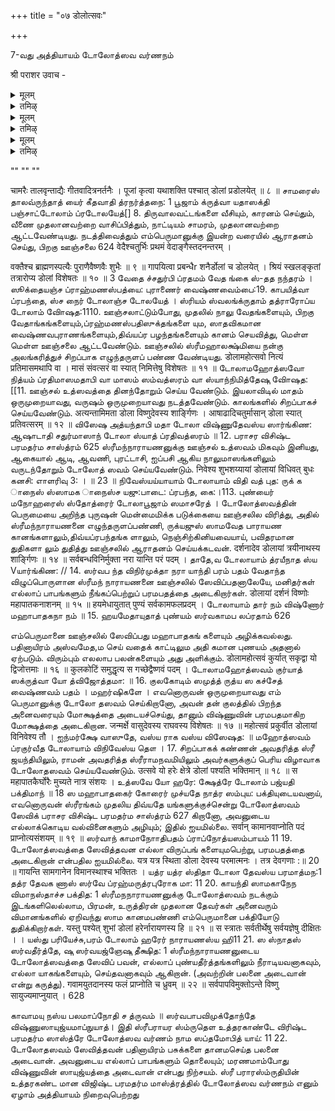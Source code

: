 +++
title = "०७ डोलोत्सवः"

+++

7-வது அத்தியாயம் டோலோத்ஸவ வர்ணநம் 

श्री पराशर उवाच - 

<details><summary>मूलम्</summary>

नित्यं सायाह्न-समये डोलायां पूजयेद् धरिम् ।  
चतुस्-स्तम्भमयीं दिव्यां चतुर्-दाम-विभूषिताम् ॥ १ ॥  
दिव्य-खग्वसनोपेतां शिविकां परिकल्पयेत् । 
</details>

<details><summary>तमिऴ्</summary>

விஷ்ணுசித்த விஜயம் 
தினந்தோறும் மாலையில் ஸ்ரீமந்நாராயணனை ஊஞ்சலில் எழுந்தருளச்செய்து உத்ஸவம் நடத்தவேண்டும். அதற் காக ஊஞ்சலை - நாலு புறத்திலும் நாலு கால்களை நிறுத்தி, பக்கங்களில் நாலு 
நாலு சங்கிலிகள் கட்டித் தொங்கவிட்டு, பொன, வெள்ளி, முதது, ரத்தினம், புஷ்பம் ஆகியவற்றால் செய்யப்பட்ட மாலைகளால் அலங்கரித்து, உயாந்த வஸதிரங்கள் விரித்து அழகியதாக அமைக்கவேண்டும். 
</details>

<details><summary>मूलम्</summary>

स्तम्भेषु चतुरो वेदान् समवाय प्रपूजयेत् ॥ २ ॥  
इतिहास-पुराणानि वेदाङ्गानि तथा द्वि-जाः ।  
दामान्य् आवाहयेत् तस्यां शिविकायां द्वि-जोत्तमाः ॥ ३ ॥  
तद्-अधस्तात् वैनतेयं नाग-राजम् अथोपरि ।  
पादेषु चतुरो मन्त्रान् सावित्रीं तु ध्वजे तथा ॥ ४ ॥  
प्रणवं च पताकायां छत्रेषु व्याहृतीस् तथा ।  
तोरणेषु सुरान् सर्वान् व्यजनेषु तथैव च ॥ ५ ॥  
इत्य् एवं वाङ्मयीं विद्यां डोलायां पूजयेत् शुभाम् ।  
लक्ष्म्या सह शयानं वै तस्यां देवं प्रपूजयेत् ॥ ६॥ 
</details>

<details><summary>तमिऴ्</summary>

அந்த ஊஞ்சலில் நாலுபககங்களில் நாலுவேதங்களை யும், இதிஹாஸ புராணங்களையும், ஸ்ரீக்ஷை முதலானபராசர விசிஷ்ட பரமதர்ம சாஸ்த்ரம் 
623 
வேதாங்கங்களையும் நான்கு சங்கிலிகளிலும் ஆவாஹனம் செய்து, ஊஞ்சலுக்குக் கீழ் கருடனையும், அதற்குமேல் திருவநந்தாழ்வானையும், நாலுகால்களில் விஷ்ணுஷ்ட க்ஷரீ, த்வாதஸ்யாக்ஷரீ, அஷ்டாக்ஷரீ, த்வயம் எனும் நாலு மந்திரங்களையும், கொடிக்கம்பத்தில காயத்ரீமந்திரத்தையும், கொடிச்சீலையில் ப்ரணவத்தையும், குடைகளில் பூர்பு வஸ் ஸுவ: முதலான ஏழு வ்யாஹ்ருதிகளையும்,தோரணங்களி லும், சாமரம் திருவாலவட்டங்களிலும் எல்லா தேவர்களை யும் ஆவாஹனம்செய்து,மங்க,ளகரமாய் வித்யைக்கு அபி மானியான தேவதையை இவ்வண்ணமாக ஊஞ்சலில் ஆராதித்து, அந்த ஊஞ்சலில் ஸ்ரீ மஹாலக்ஷ்மியுடன் ய னித்துக்கொண்டிருக்கும் நாராயணனை ஆராதிக்கக்கடவன. 
</details>

<details><summary>मूलम्</summary>

गन्धैः पुष्पैश् च विविधैः फलैर् भक्षैस् स-पायसैः। 
धूपैर् दीपैश् च ताम्बूलैः यथा-शक्ति च पूजयेत् ॥ ७ ॥ 
</details>

<details><summary>तमिऴ्</summary>

ஊஞ்சலில் எழுந்தருளப்பண்ணினபின்பு சதேகம்,பு ஷ்பம், தூபம், தீபம், பாயஸம், திருப்பணியாரம், பழம,தாம்பூலம, இவைகளினாலாராதநம செய்யவேண்டும்.
</details>

""
""
""

चामरैः तालवृन्ताद्यैः गीतवादित्रनर्तनैः । 
पूजां कृत्वा यथाशक्ति पश्चात् डोलां प्रडोलयेत् ॥ ८ ॥ 
சாமரைஸ் தாலவ்ருந்தாத் யைர் கீதவாதி த்ரநர்த்தநை: 1 பூஜாம் க்ருத்வா யதாஸக்தி பஞ்சாட்டோலாம் 
ப்ரடோலயேத்[] 8. திருவாலவட்டங்களை வீசியும், காரனம் 
செய்தும், வீணை முதலானவற்றை வாசிப்பித்தும், நாட்டியம் 
சாமரம், 
முதலானவற்றை 
ஆட்டவேண்டியது. 
நடத்திவைத்தும் எம்பெருமானுக்கு 
இயன்ற வரையில் ஆராதனம் செய்து, பிறகு ஊஞ்சலை 
624 
वेदैश्चतुर्भिः प्रथमं वेदाङ्गैस्तदनन्तरम् । 
 
वक्तैश्च ब्राह्मणस्पत्यैः पुराणैवैष्णवैः शुभैः ॥ ९ ॥ गापयित्वा प्रबन्धैr शनैर्डोलां च डोलयेत् । 
श्रियं स्खलङ्कृतां तत्रारोप्य डोलां विशेषतः ॥ १० ॥ 
3 
வேதை ச்சதுர்பி ப்ரதமம் வேத ங்கை ஸ்-தத நந்தரம் । ஸூக்தையஞ்ச ப்ராஹ்மணஸ்பத்யை: புராணைர் 
வைஷ்ணவைம்பை:19. காபயித்வா ப்ரபந்தை, ஸ்ச நைர் டோலாஞ்ச டோலயேத் । ஸ்ரியம் ஸ்வலங்க்ருதாம் தத்ராரோப்ய டோலாம் விாேஷத:1110. ஊஞ்சலாட்டும்போது, முதலில் நாலு வேதங்களையும், பிறகு வேதாங்கங்களையும்,ப்ரஹ்மணஸ்பதிஸுக்தங்களை யும, ஸாதவிகமான வைஷ்ணவபுராணங்களையும்,திவ்யப்ர பழந்தங்களையும் கானம் செயவித்து, 
மெள்ள மெள்ள 
ஊஞ்சலை ஆட்டவேண்டும். ஊஞ்சலில் ஸ்ரீமஹாலக்ஷ்மியை நன்கு அலங்கரித்துச் சிறப்பாக எழுந்தருளப் பண்ண வேண்டியது. 
डोलामहोत्सवो नित्यं प्रतिमासमथापि वा । 
मासं संवत्सरं वा स्यात् निमित्तेषु विशेषतः ॥ ११ ॥ டோலாமஹோத்ஸவோ நித்யம் ப்ரதிமாஸமதாபி வா மாஸம் ஸம்வத்ஸரம் வா ஸ்யாந்நிமித்தேஷு விாேஷத: [[11. 
ஊஞ்சல் உத்ஸவத்தை தினந்தோறும் செய்ய வேண்டும். இயலாவிடில் மாதம் ஒருமுறையாவது, வருஷம் ஒருமுறையாவது நடத்தவேண்டும். காலங்களில் சிறப்பாகச் செய்யவேண்டும். 
अत्यन्तामिमता डोला विष्णुदेवस्य शार्ङ्गिणः । 
आषाढादिचतुर्मासान् डोला स्यात् प्रतिवत्सरम् ॥ १२ ॥ 
விஸேஷ 
அத்யந்தாபி மதா டோலா விஷ்ணுதேவஸ்ய ஸார்ங்கிண: ஆஷாடாதி சதுர்மாஸாந் டோலா ஸ்யாத் ப்ரதிவத்ஸரம் ॥ 12. 
பராசர விசிஷ்ட பரமதர்ம சாஸ்த்ரம் 
625 
ஸ்ரீமந்நாராயணனுக்கு ஊஞ்சல் உத்ஸவம் மிகவும் இனியது, ஆகையால் ஆடி, ஆவணி, புரட்டாசி, ஐப்பசி ஆகிய நாலுமாஸங்களிலும் வருடந்தோறும் டோலோத் ஸவம் செய்யவேண்டும். 
निवेश्य शुभशय्यायां डोलायां विधिवत् बुधः 
கனசி: எாளரிவு 
3: 
। 
॥ 23 ॥ 
நிவேஸ்யய்யாயாம் டோலாயாம் விதி வத் புத: ருக் க ாநைஸ் ஸ்ஸாமக ாநைஸ்ச யஜு:பாடை: ப்ரபந்த, கை:।113. புண்யைர் மநோஹரைஸ் ஸ்தோத்ரைர் டோலாபூஜாம் 
ஸமாசரேத் । டோலோத்ஸவத்தின் பெருமையை அறிந்த புருஷன் மென்மைமிக்க படுக்கையை ஊஞ்சலில விரித்து, அதில் ஸ்ரீமந்நாராயணனை எழுந்தருளப்பண்ணி, ருக்யஜுஸ் 
ஸாமவேத பாராயண கானங்களாலும்,திவ்யப்ரபந்தங்க ளாலும், நெஞ்சிற்கினியவையாய், பவிதரமான துதிகளா லும் துதித்து ஊஞ்சலில் ஆராதனம் செய்யக்கடவன். दर्शनादेव डोलायां त्रयीनाथस्य शार्ङ्गिणः ॥ १४ ॥ सर्वबन्धविनिर्मुक्ता नरा यान्ति परं पदम् । 
தாதே,வ டோலாயாம் த்ரயீநாத ஸ்ய Vயார்ங்கிண: // 14. ஸர்வப ந்த விநிர்முக்தா நரா யாந்தி பரம் பதம் 
வேதாந்த விழுப்பொருளான ஸ்ரீமந் நாராயணனை ஊஞ்சலில் ஸேவிப்பதனாலேயே, மனிதர்கள் எல்லாப் பாபங்களும் நீங்கப்பெற்றுப் பரமபதத்தை அடைகிறார்கள். 
डोलायां दर्शनं विष्णोः महापातकनाशनम् ॥ १५ ॥ 
हयमेधायुतात् पुण्यं सर्वकामफलप्रदम् । 
டோலாயாம் தார் நம் விஷ்ணோர் மஹாபாதகநா நம் ॥ 15. ஹயமேதாயுதாத் புண்யம் ஸர்வகாமப லப்ரதாம் 
626 
 
எம்பெருமானை ஊஞ்சலில் ஸேவிப்பது மஹாபாதகங் களையும் அழிக்கவல்லது. பதினாயிரம் அஸ்வமேத,ம செய் வதைக் காட்டிலும அதி கமான புணயம் அதனால் ஏற்படும். விரும்பும் எலலாப பலன்களையும் அது அளிக்கும். 
डोलामहोत्सवं कुर्यात् सकृद्वा यो द्विजोत्तमाः ॥ १६ ॥ कुलकोटिं समुद्धृत्य स गच्छेद्वैष्णवं पदम् । டோலாமஹோத்ஸவம் குர்யாத் ஸக்ருத்வா யோ 
த்விஜோத்தமா: ॥ 16. குலகோடிம் ஸமுத்த் ருத்ய ஸ கச்சேத் வைஷ்ணவம் பதம் । 
மஹர்ஷிகளே । எவனொருவன் ஒருமுறையாவது எம் பெருமானுக்கு டோலோ தஸவம் செய்கிறானோ, அவன் தன் குலத்தில் பிறந்த அனைவரையும் மோக்ஷத்தை அடையச்செய்து, தானும் விஷ்ணுவின் பரமபதமாகிற மோக்ஷத்தை அடைகிறான. 
जन्मर्क्षे वासुदेवस्य राघवस्य विशेषतः ॥ १७ ॥ 
महोत्सवं प्रकुर्वीत डोलायां विनिवेश्य तौ । 
ஐந்மர்க்ஷே வாஸுதே, வஸ்ய ராக வஸ்ய விஸேஷத: ॥ மஹோத்ஸவம் ப்ரகுர்வீத டோலாயாம் விநிவேஸ்ய தௌ । 
17. 
சிறப்பாகக் கண்ணன் அவதரித்த ஸ்ரீ ஜயந்தியிலும், ராமன் அவதரித்த ஸ்ரீராமநவமியிலும் அவர்களுக்குப் பெரிய விழாவாக டோலோதஸவம் செய்யவேண்டும். 
उत्सवे यो हरेः क्षेत्रे डोलां पश्यति भक्तिमान् ॥ १८ ॥ स महापातकैर्घोरैः मुच्यते नात्र संशयः । 
உத்ஸவே யோ ஹரே: க்ஷேத்ரே டோலாம் பஜ்யதி 
பக்திமாந் ॥ 18 
ஸ மஹாபாதகைர் கோரைர் முச்யதே நாத்ர ஸம்புய: 
பக்தியுடையவனாய், எவனொருவன் ஸ்ரீரங்கம் முதலிய திவ்யதே யங்களுக்குச்சென்று டோலோத்ஸவம் ஸேவிக் 
பராசர விசிஷ்ட பரமதர்ம சாஸ்த்ரம் 
627 
கிறானோ, அவனுடைய எல்லாக்கொடிய வல்வினைகளும் அழியும்; இதில் ஐயமில்லை. 
सर्वान् कामानवाप्नोति पदं प्राप्नोत्यसंशयम् ॥ १९ ॥ 
ஸர்வாந் காமாநாாேதிபதம் ப்ராப்நோத்யஸம்பாயம் 11 19. டோலோத்ஸவத்தை ஸேவித்தவன எல்லா விருப்பங் களையுமபெற்று, பரமபதத்தை அடைகிறான் என்பதில ஐயமில்லை. 
यत्र यत्र स्थिता डोला देवस्य परमात्मनः । 
तत्र देवगणाः 
:॥ 20 ॥ 
गायन्ति सामगानेन विमानस्थाश्च भक्तितः । 
யத்ர யத்ர ஸ்திதா டோலா தேவஸ்ய பரமாத்மந:1 தத்ர தேவக ணாஸ் ஸர்வே ப்ரஹ்மருத்ரபுரோக மா: 11 20. காயந்தி ஸாமகாநேந விமாநஸ்தாச்ச பக்தித: 1 
ஸ்ரீமநநாராயணனுக்கு டோலோத்ஸவம் நடக்கும் இடங்களிலெல்லாம, பிரமன், உருத்திரன் முதலான தேவர்கள் அனைவரும் விமானங்களில் ஏறிவந்து ஸாம கானமபண்ணி எம்பெருமானை பக்தியோடு துதிக்கிறார்கள். यस्तु पश्येत् शुभां डोलां हरेर्नारायणस्य हि ॥ २१ ॥ स स्त्रातः सर्वतीर्थेषु सर्वयज्ञेषु दीक्षितः । । 
யஸ்து பரியேச்சு,பரம் டோலாம் ஹரேர் நாராயணஸ்ய ஹி11 21. ஸ ஸ்நாதஸ் ஸர்வதீர்த்தே, ஷு ஸர்வயஜ்ஞேஷு தீக்ஷித: 1 
ஸ்ரீமந்நாராயணனுடைய டோலோத்ஸவத்தை ஸேவிப் பவன், எல்லாப் புண்யதீர்த்தங்களிலும் நீராடியவனாகவும், எல்லா யாகங்களையும், செய்தவனாகவும் ஆகிறான். (அவற்றின் பலனை அடைவான் என்று கருத்து). 
गवामयुतदानस्य फलं प्राप्नोति च ध्रुवम् ॥ २२ ॥ 
सर्वपापविमुक्तोऽन्ते विष्णु सायुज्यमाप्नुयात् । 
628 
 
காவாமயு நஸ்ய பலமாப்நோதி ச த்ருவம் ॥ ஸர்வபாபவிமுக்தோந்தே விஷ்ணுஸாயுஜ்யமாப்நுயாத்। 
இதி ஸ்ரீபராயர ஸ்ம்ருதெள உத்தரகாண்டே விரிஷ்ட பரமதர்ம ஸாஸ்த்ரே 
டோலோத்ஸவ வர்ணம் நாம ஸப்தமோபித் யாய்: 11 
22. 
டோலோதஸவம் ஸேவித்தவன் பதினாயிரம் பசுக்களை தானமசெய்த பலனை அடைவான். அவனுடைய எல்லாப் பாபங்களும் தொலையும்; மரணமாம்போது விஷ்ணுவின் ஸாயுஜ்யத்தை அடைவான் என்பது நிற்சயம். 
ஸ்ரீ பராரஸ்ம்ருதியின் உத்தரகண்ட மான விஜிஷ்ட பரமதர்ம மாஸ்த்ரத்தில் டோலோத்ஸவ வர்ணநம் எனும் ஏழாம் அத்தியாயம் நிறைவுபெற்றது 
